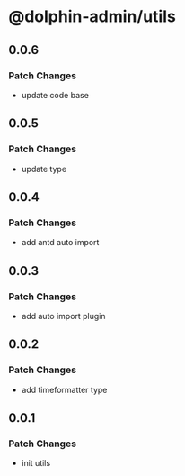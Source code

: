 # @dolphin-admin/utils

## 0.0.6

### Patch Changes

- update code base

## 0.0.5

### Patch Changes

- update type

## 0.0.4

### Patch Changes

- add antd auto import

## 0.0.3

### Patch Changes

- add auto import plugin

## 0.0.2

### Patch Changes

- add timeformatter type

## 0.0.1

### Patch Changes

- init utils
